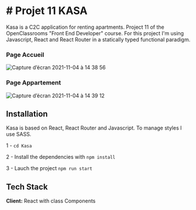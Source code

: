 # # Projet 11 KASA 
Kasa is a C2C application for renting apartments. Project 11 of the OpenClassrooms "Front End Developer" course. For this project I'm using Javascript, React and React Router in a statically typed functional paradigm.

### Page Accueil

![Capture d’écran 2021-11-04 à 14 38 56](https://user-images.githubusercontent.com/77536090/140323557-4ecb8bdd-a24b-428c-a39c-d1af2593b41d.png)



### Page Appartement
![Capture d’écran 2021-11-04 à 14 39 12](https://user-images.githubusercontent.com/77536090/140323530-e6536479-c7b1-4dcd-91c1-ae51d2fdec7d.png)




## Installation

Kasa is based on React, React Router and Javascript. To manage styles I use SASS.

1 - ````cd Kasa````

2 - Install the dependencies with ```npm install```

3 - Lauch the project ```npm run start```




## Tech Stack

**Client:** React with class Components


